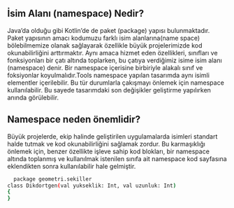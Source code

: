 
## İsim Alanı (namespace) Nedir?
Java’da olduğu gibi Kotlin’de de paket (package) yapısı bulunmaktadır. Paket yapısının amacı kodumuzu farklı isim alanlarına(name space) bölebilmemize olanak sağlayarak özellikle büyük projelerimizde kod okunabilirliğini arttırmaktır. Aynı amaca hizmet eden özellikleri, sınıfları ve fonksiyonları bir çatı altında toplarken, bu çatıya verdiğimiz isime isim alanı (namespace) denir.  Bir namespace içerisine birbiriyle alakalı sınıf ve foksiyonlar koyulmalıdır.Tools namespace yapılan tasarımda aynı isimli elementler içerilebilir. Bu tür durumlarla çakışmayı önlemek için namespace kullanılabilir. Bu sayede tasarımdaki son değişikler geliştirme yapılırken anında görülebilir.
## Namespace neden önemlidir?
Büyük projelerde, ekip halinde geliştirilen uygulamalarda isimleri standart halde tutmak ve kod okunabilirliğini sağlamak zordur.    Bu karmaşıklığı önlemek için, benzer özellikte işleve sahip kod blokları, bir namespace altında toplanmış ve kullanılmak istenilen sınıfa ait namespace kod sayfasına eklendikten sonra kullanılabilir hale gelmiştir.



```bash
  package geometri.sekiller
class Dikdortgen(val yukseklik: Int, val uzunluk: Int)
{ 
}

```
